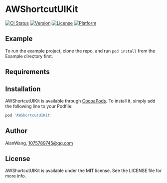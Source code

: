# AWShortcutUIKit

[![CI Status](http://img.shields.io/travis/gurongkang/AWShortcutUIKit.svg?style=flat)](https://travis-ci.org/gurongkang/AWShortcutUIKit)
[![Version](https://img.shields.io/cocoapods/v/AWShortcutUIKit.svg?style=flat)](http://cocoapods.org/pods/AWShortcutUIKit)
[![License](https://img.shields.io/cocoapods/l/AWShortcutUIKit.svg?style=flat)](http://cocoapods.org/pods/AWShortcutUIKit)
[![Platform](https://img.shields.io/cocoapods/p/AWShortcutUIKit.svg?style=flat)](http://cocoapods.org/pods/AWShortcutUIKit)

## Example

To run the example project, clone the repo, and run `pod install` from the Example directory first.

## Requirements

## Installation

AWShortcutUIKit is available through [CocoaPods](http://cocoapods.org). To install
it, simply add the following line to your Podfile:

```ruby
pod 'AWShortcutUIKit'
```

## Author

AlanWang, 1075789745@qq.com

## License

AWShortcutUIKit is available under the MIT license. See the LICENSE file for more info.
